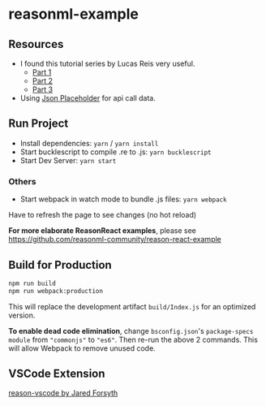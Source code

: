 # reasonml-example

## Resources

- I found this tutorial series by Lucas Reis very useful.
  - [Part 1](https://lucasmreis.github.io/blog/learning-reasonml-part-1/)
  - [Part 2](https://lucasmreis.github.io/blog/learning-reasonml-part-2/)
  - [Part 3](https://lucasmreis.github.io/blog/learning-reasonml-part-3/)
- Using [Json Placeholder](https://jsonplaceholder.typicode.com) for api call data.

## Run Project

- Install dependencies: `yarn` / `yarn install`
- Start bucklescript to compile .re to .js: `yarn bucklescript`
- Start Dev Server: `yarn start`

### Others

- Start webpack in watch mode to bundle .js files: `yarn webpack`

Have to refresh the page to see changes (no hot reload)

**For more elaborate ReasonReact examples**, please see https://github.com/reasonml-community/reason-react-example

## Build for Production

```sh
npm run build
npm run webpack:production
```

This will replace the development artifact `build/Index.js` for an optimized version.

**To enable dead code elimination**, change `bsconfig.json`'s `package-specs` `module` from `"commonjs"` to `"es6"`. Then re-run the above 2 commands. This will allow Webpack to remove unused code.

## VSCode Extension

[reason-vscode by Jared Forsyth](https://marketplace.visualstudio.com/items?itemName=jaredly.reason-vscode)
